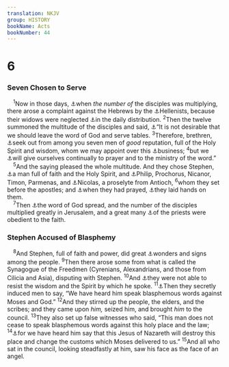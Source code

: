 ```yaml
---
translation: NKJV
group: HISTORY
bookName: Acts 
bookNumber: 44
---
```


<div class="title"><h1>6</h1><h3>Seven Chosen to Serve</h3></div>
<span class="verse cong_6_1"> <sup>1</sup>Now in those days, <a data-toggle="tooltip" data-placement="bottom" title="Acts 2:41; 4:4">⚓</a>when <i>the</i> <i>number</i> <i>of</i> the disciples was multiplying, there arose a complaint against the Hebrews by the <a data-toggle="tooltip" data-placement="bottom" title="Acts 9:29; 11:20">⚓</a>Hellenists, because their widows were neglected <a data-toggle="tooltip" data-placement="bottom" title="Acts 4:35; 11:29">⚓</a>in the daily distribution. </span>
<span class="verse cong_6_2"><sup>2</sup>Then the twelve summoned the multitude of the disciples and said, <a data-toggle="tooltip" data-placement="bottom" title="Ex. 18:17">⚓</a>“It is not desirable that we should leave the word of God and serve tables. </span>
<span class="verse cong_6_3"><sup>3</sup>Therefore, brethren, <a data-toggle="tooltip" data-placement="bottom" title="Deut. 1:13; 1 Tim. 3:7">⚓</a>seek out from among you seven men of <i>good</i> reputation, full of the Holy Spirit and wisdom, whom we may appoint over this <a data-toggle="tooltip" data-placement="bottom" title="Phil. 1:1; 1 Tim. 3:8–13">⚓</a>business; </span>
<span class="verse cong_6_4"><sup>4</sup>but we <a data-toggle="tooltip" data-placement="bottom" title="Acts 2:42">⚓</a>will give ourselves continually to prayer and to the ministry of the word.”<br/></span>
<span class="verse cong_6_5"> <sup>5</sup>And the saying pleased the whole multitude. And they chose Stephen, <a data-toggle="tooltip" data-placement="bottom" title="Acts 6:3; 11:24">⚓</a>a man full of faith and the Holy Spirit, and <a data-toggle="tooltip" data-placement="bottom" title="Acts 8:5, 26; 21:8">⚓</a>Philip, Prochorus, Nicanor, Timon, Parmenas, and <a data-toggle="tooltip" data-placement="bottom" title="Rev. 2:6, 15">⚓</a>Nicolas, a proselyte from Antioch, </span>
<span class="verse cong_6_6"><sup>6</sup>whom they set before the apostles; and <a data-toggle="tooltip" data-placement="bottom" title="Acts 1:24">⚓</a>when they had prayed, <a data-toggle="tooltip" data-placement="bottom" title="Num. 8:10; 27:18; Deut. 34:9; (Mark 5:23; Acts 8:17; 9:17; 13:3; 19:6; 1 Tim. 4:14; 2 Tim. 1:6); Heb. 6:2">⚓</a>they laid hands on them.<br/></span>
<span class="verse cong_6_7"> <sup>7</sup>Then <a data-toggle="tooltip" data-placement="bottom" title="Acts 12:24; Col. 1:6">⚓</a>the word of God spread, and the number of the disciples multiplied greatly in Jerusalem, and a great many <a data-toggle="tooltip" data-placement="bottom" title="John 12:42">⚓</a>of the priests were obedient to the faith.<br/></span>
<div class="title"><h3>Stephen Accused of Blasphemy</h3></div>
<span class="verse cong_6_8"> <sup>8</sup>And Stephen, full of faith and power, did great <a data-toggle="tooltip" data-placement="bottom" title="Acts 2:43; 5:12; 8:15; 14:3">⚓</a>wonders and signs among the people. </span>
<span class="verse cong_6_9"><sup>9</sup>Then there arose some from what is called the Synagogue of the Freedmen (Cyrenians, Alexandrians, and those from Cilicia and Asia), disputing with Stephen. </span>
<span class="verse cong_6_10"><sup>10</sup>And <a data-toggle="tooltip" data-placement="bottom" title="Ex. 4:12; Is. 54:17; Luke 21:15">⚓</a>they were not able to resist the wisdom and the Spirit by which he spoke. </span>
<span class="verse cong_6_11"><sup>11</sup><a data-toggle="tooltip" data-placement="bottom" title="1 Kin. 21:10, 13; Matt. 26:59, 60">⚓</a>Then they secretly induced men to say, “We have heard him speak blasphemous words against Moses and God.” </span>
<span class="verse cong_6_12"><sup>12</sup>And they stirred up the people, the elders, and the scribes; and they came upon <i>him,</i> seized him, and brought <i>him</i> to the council. </span>
<span class="verse cong_6_13"><sup>13</sup>They also set up false witnesses who said, “This man does not cease to speak blasphemous words against this holy place and the law; </span>
<span class="verse cong_6_14"><sup>14</sup><a data-toggle="tooltip" data-placement="bottom" title="Acts 10:38; 25:8">⚓</a>for we have heard him say that this Jesus of Nazareth will destroy this place and change the customs which Moses delivered to us.” </span>
<span class="verse cong_6_15"><sup>15</sup>And all who sat in the council, looking steadfastly at him, saw his face as the face of an angel.<br/></span>
